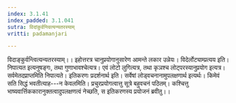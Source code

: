```yaml
---
index: 3.1.41
index_padded: 3.1.041
sutra: विदांकुर्वन्त्वित्यन्यतरस्याम्
vritti: padamanjari

---
```

विदाङ्कुर्वन्त्वित्यन्यतरस्याम्।। इहोत्तरत्र चानुप्रयोगानुसारेण आमन्ते लकार उन्नेयः। विदेर्लोट्याम्प्रत्यय इति। निपात्यत इत्यनुषङ्गः, तथा गुणाभावश्चेत्यत्र। एवं लोटो लुगित्यत्र, तथा कृञश्च लोट्परस्यानुप्रयोग इत्यत्र। सर्वमेतदप्राप्तमिति निपात्यते। इतिकरणः प्रदर्शनार्थ इति। सर्वेषां लोड्वचनानामुपलक्षणार्थ इत्यर्थः। किमेवं सति सिद्धं भवतीत्याह---न केवलमिति। प्रचुरप्रयोगत्वात्तु सूत्रे बहुवचनं पठितम्। कश्चित्तु भाष्यवार्त्तिककारानुक्तत्वादुपलक्षणत्वं नेच्छति, स इतिकरणस्य प्रयोजनं ब्रवीतु।।
